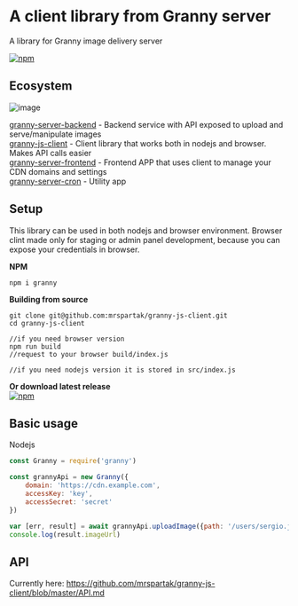 # A client library from Granny server
A library for Granny image delivery server

[![npm](https://img.shields.io/npm/v/granny?style=for-the-badge)](https://www.npmjs.com/package/granny)

## Ecosystem
![image](https://user-images.githubusercontent.com/993910/74651014-fcb53d80-5193-11ea-997a-b1f394201922.PNG)

[granny-server-backend](https://github.com/mrspartak/granny-server-backend "granny-server-backend") - Backend service with API exposed to upload and serve/manipulate images  
[granny-js-client](https://github.com/mrspartak/granny-js-client "granny-js-client") - Client library that works both in nodejs and browser. Makes API calls easier  
[granny-server-frontend](https://github.com/mrspartak/granny-server-frontend "granny-server-frontend") - Frontend APP that uses client to manage your CDN domains and settings  
[granny-server-cron](https://github.com/mrspartak/granny-server-cron "granny-server-cron") - Utility app  

## Setup
This library can be used in both nodejs and browser environment. Browser clint made only for staging or admin panel development, because you can expose your credentials in browser.

**NPM**
```
npm i granny
```

**Building from source**
```
git clone git@github.com:mrspartak/granny-js-client.git
cd granny-js-client

//if you need browser version
npm run build
//request to your browser build/index.js

//if you need nodejs version it is stored in src/index.js
```

**Or download latest release**  
[![npm](https://img.shields.io/npm/v/granny?style=for-the-badge)](https://github.com/mrspartak/granny-js-client/releases)

## Basic usage
Nodejs
```js
const Granny = require('granny')

const grannyApi = new Granny({
	domain: 'https://cdn.example.com',
	accessKey: 'key',
	accessSecret: 'secret'
})

var [err, result] = await grannyApi.uploadImage({path: '/users/sergio.jpeg', image: './tmp/DSCF6278.jpg'})
console.log(result.imageUrl)
```

## API
Currently here: https://github.com/mrspartak/granny-js-client/blob/master/API.md
